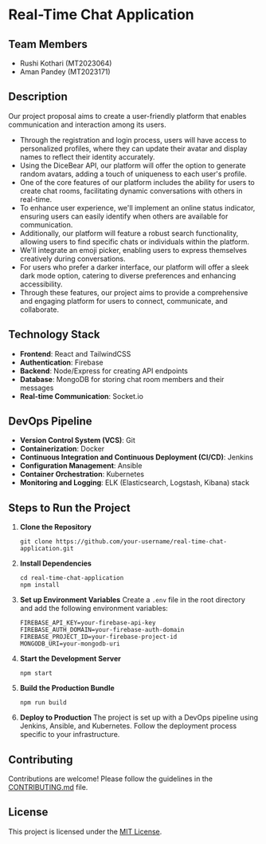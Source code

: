 # Real-Time Chat Application

## Team Members
- Rushi Kothari (MT2023064)
- Aman Pandey (MT2023171)

## Description

Our project proposal aims to create a user-friendly platform that enables communication and interaction among its users.

- Through the registration and login process, users will have access to personalized profiles, where they can update their avatar and display names to reflect their identity accurately.
- Using the DiceBear API, our platform will offer the option to generate random avatars, adding a touch of uniqueness to each user's profile.
- One of the core features of our platform includes the ability for users to create chat rooms, facilitating dynamic conversations with others in real-time.
- To enhance user experience, we'll implement an online status indicator, ensuring users can easily identify when others are available for communication.
- Additionally, our platform will feature a robust search functionality, allowing users to find specific chats or individuals within the platform.
- We'll integrate an emoji picker, enabling users to express themselves creatively during conversations.
- For users who prefer a darker interface, our platform will offer a sleek dark mode option, catering to diverse preferences and enhancing accessibility.
- Through these features, our project aims to provide a comprehensive and engaging platform for users to connect, communicate, and collaborate.

## Technology Stack

- **Frontend**: React and TailwindCSS
- **Authentication**: Firebase
- **Backend**: Node/Express for creating API endpoints
- **Database**: MongoDB for storing chat room members and their messages
- **Real-time Communication**: Socket.io

## DevOps Pipeline

- **Version Control System (VCS)**: Git
- **Containerization**: Docker
- **Continuous Integration and Continuous Deployment (CI/CD)**: Jenkins
- **Configuration Management**: Ansible
- **Container Orchestration**: Kubernetes
- **Monitoring and Logging**: ELK (Elasticsearch, Logstash, Kibana) stack

## Steps to Run the Project

1. **Clone the Repository**
   ```
   git clone https://github.com/your-username/real-time-chat-application.git
   ```

2. **Install Dependencies**
   ```
   cd real-time-chat-application
   npm install
   ```

3. **Set up Environment Variables**
   Create a `.env` file in the root directory and add the following environment variables:
   ```
   FIREBASE_API_KEY=your-firebase-api-key
   FIREBASE_AUTH_DOMAIN=your-firebase-auth-domain
   FIREBASE_PROJECT_ID=your-firebase-project-id
   MONGODB_URI=your-mongodb-uri
   ```

4. **Start the Development Server**
   ```
   npm start
   ```

5. **Build the Production Bundle**
   ```
   npm run build
   ```

6. **Deploy to Production**
   The project is set up with a DevOps pipeline using Jenkins, Ansible, and Kubernetes. Follow the deployment process specific to your infrastructure.

## Contributing

Contributions are welcome! Please follow the guidelines in the [CONTRIBUTING.md](CONTRIBUTING.md) file.

## License

This project is licensed under the [MIT License](LICENSE).
